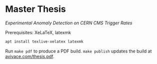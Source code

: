 # Master Thesis

*Experimental Anomaly Detection on CERN CMS Trigger Rates*

Prerequisites: XeLaTeX, latexmk

```bash
apt install texlive-xelatex latexmk
```

Run `make pdf` to produce a PDF build. `make publish` updates the build at [avivace.com/thesis.pdf](https://avivace.com/thesis.pdf).